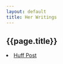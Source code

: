 ```yaml
---
layout: default
title: Her Writings
---
```

<h2>{{page.title}}</h2>
<p>
<li><a href="01_HuffPost.md">Huff Post</a></li>
